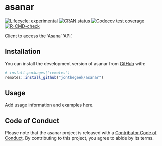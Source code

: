 
<!-- README.md is generated from README.Rmd. Please edit that file -->

# asanar

<!-- badges: start -->

[![Lifecycle:
experimental](https://img.shields.io/badge/lifecycle-experimental-orange.svg)](https://lifecycle.r-lib.org/articles/stages.html#experimental)
[![CRAN
status](https://www.r-pkg.org/badges/version/asanar)](https://CRAN.R-project.org/package=asanar)
[![Codecov test
coverage](https://codecov.io/gh/jonthegeek/asanar/branch/main/graph/badge.svg)](https://app.codecov.io/gh/jonthegeek/asanar?branch=main)
[![R-CMD-check](https://github.com/jonthegeek/asanar/actions/workflows/R-CMD-check.yaml/badge.svg)](https://github.com/jonthegeek/asanar/actions/workflows/R-CMD-check.yaml)
<!-- badges: end -->

Client to access the ‘Asana’ ‘API’.

## Installation

You can install the development version of asanar from
[GitHub](https://github.com/) with:

``` r
# install.packages("remotes")
remotes::install_github("jonthegeek/asanar")
```

## Usage

Add usage information and examples here.

## Code of Conduct

Please note that the asanar project is released with a [Contributor Code
of Conduct](https://jonthegeek.github.io/asanar/CODE_OF_CONDUCT.html).
By contributing to this project, you agree to abide by its terms.
